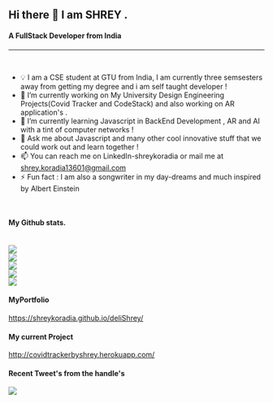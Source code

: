 ## Hi there 👋 I am SHREY . 

#### A FullStack Developer from India  

---
<br />

- 💡 I am a CSE student at GTU from India, I am currently three semsesters away from  getting my degree and i am self taught developer !                          
- 🔭 I’m currently working on My University Design Engineering Projects(Covid Tracker and CodeStack) and also working on AR application's .
- 🌱 I’m currently learning Javascript in BackEnd Development , AR and AI with a tint of computer networks !
- 💬 Ask me about Javascript and many other cool innovative stuff that we could work out and learn together !
- 📫 You can reach me on LinkedIn-shreykoradia or mail me at shrey.koradia13601@gmail.com   
- ⚡ Fun fact :   I am also a songwriter in my day-dreams and much inspired by Albert Einstein 

<br />

#### My Github stats.
<br />
<img src="https://komarev.com/ghpvc/?username=shreykoradia">
<br />
<img src="https://github-readme-stats.vercel.app/api?username=shreykoradia">
<br />
<img src="http://github-readme-streak-stats.herokuapp.com?user=shreykoradia&theme=dark&hide_border=true" >
<br />
<img src="https://github-readme-stats.vercel.app/api/top-langs/?username=shreykoradia">
<br />
<img src="https://github-profile-trophy.vercel.app/?username=shreykoradia">
<br />

#### MyPortfolio
https://shreykoradia.github.io/deliShrey/


#### My current Project 
http://covidtrackerbyshrey.herokuapp.com/

#### Recent Tweet's from the handle's  
<img src="https://github-readme-twitter-gazf.vercel.app/api?id=shreykoradia" />
